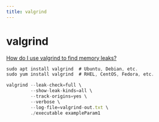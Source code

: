 ```yaml
---
title: valgrind
---
```


# valgrind

[How do I use valgrind to find memory leaks?](https://stackoverflow.com/questions/5134891/how-do-i-use-valgrind-to-find-memory-leaks)

```jsx
sudo apt install valgrind  # Ubuntu, Debian, etc.
sudo yum install valgrind  # RHEL, CentOS, Fedora, etc.
```

```jsx
valgrind --leak-check=full \
         --show-leak-kinds=all \
         --track-origins=yes \
         --verbose \
         --log-file=valgrind-out.txt \
         ./executable exampleParam1
```